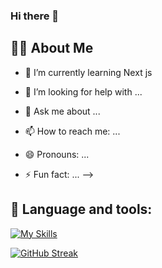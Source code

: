 ### Hi there 👋




## 🙋‍♂️ About Me
- 🌱 I’m currently learning Next js

- 🤔 I’m looking for help with ...
- 💬 Ask me about ...
- 📫 How to reach me: ...
- 😄 Pronouns: ...
- ⚡ Fun fact: ...
-->


## 🚀 Language and tools:
[![My Skills](https://skillicons.dev/icons?i=html,css,js,bootstrap,tailwind,github,mongodb,nodejs,react,firebase)](https://skillicons.dev)




[![GitHub Streak](https://github-readme-streak-stats.herokuapp.com?user=Toha%20Hossain&theme=dracula&border_radius=4.6)](https://git.io/streak-stats)


